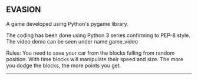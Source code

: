 
EVASION
------------------------------------------------------------------------------------------------------------------------------------------

A game developed using Python's pygame library.

The coding has been done using Python 3 series confirming to PEP-8 style.
The video demo can be seen under name game_video

Rules:
   You need to save your car from the blocks falling from random position.
   With time blocks will manipulate their speed and size.
   The more you dodge the blocks, the more points you get.
   
------------------------------------------------------------------------------------------------------------------------------------------










